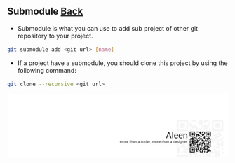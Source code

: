 ## Submodule	[Back](./../git.md)

- Submodule is what you can use to add sub project of other git repository to your project.

```bash
git submodule add <git url> [name]
```

- If a project have a submodule, you should clone this project by using the following command:

```bash
git clone --recursive <git url>
```

<a href="http://aleen42.github.io/" target="_blank" ><img src="./../../pic/tail.gif"></a>
